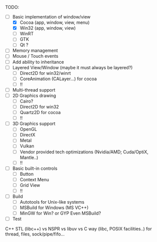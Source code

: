 
TODO:

- [ ] Basic implementation of window/view
    - [x] Cocoa (app, window, view, menu)
    - [x] Win32 (app, window, view)
    - [ ] WinRT
    - [ ] GTK
    - [ ] Qt ?
- [ ] Memory management
- [ ] Mouse / Touch events
- [ ] Add ability to inheritance
- [ ] Layered View/Window (maybe it must always be layered?)
  - [ ] Direct2D for win32/winrt
  - [ ] CoreAnimation (CALayer...) for cocoa
  - [ ] !!
- [ ] Multi-thread support
- [ ] 2D Graphics drawing
  - [ ] Cairo?
  - [ ] Direct2D for win32
  - [ ] Quartz2D for cocoa
  - [ ] !!
- [ ] 3D Graphics support
  - [ ] OpenGL
  - [ ] DirectX
  - [ ] Metal
  - [ ] Vulkan
  - [ ] Vendor provided tech optimizations (Nvidia/AMD; Cuda/OptiX, Mantle..)
  - [ ] !!
- [ ] Basic built-in controls
  - [ ] Button
  - [ ] Context Menu
  - [ ] Grid View
  - [ ] !!
- [ ] Build 
  - [ ] Autotools for Unix-like systems
  - [ ] MSBuild for Windows (MS VC++)
  - [ ] MinGW for Win? or GYP Even MSBuild?
- [ ] Test

C++ STL (libc++) vs NSPR vs libuv vs C way (libc, POSIX facilities..) for thread, files, sock/pipe/fifo...
